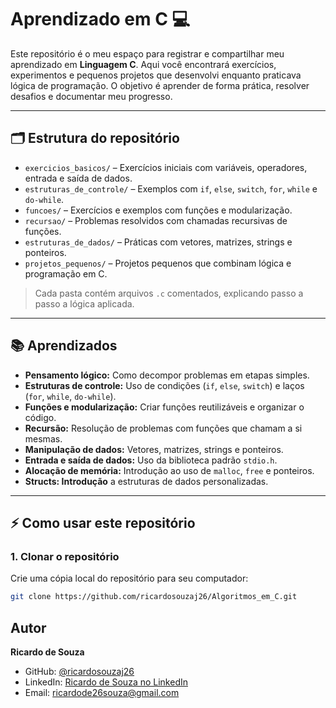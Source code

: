 # Aprendizado em C 💻

Este repositório é o meu espaço para registrar e compartilhar meu aprendizado em **Linguagem C**. Aqui você encontrará exercícios, experimentos e pequenos projetos que desenvolvi enquanto praticava lógica de programação. O objetivo é aprender de forma prática, resolver desafios e documentar meu progresso.

---

## 🗂 Estrutura do repositório

- `exercicios_basicos/` – Exercícios iniciais com variáveis, operadores, entrada e saída de dados.  
- `estruturas_de_controle/` – Exemplos com `if`, `else`, `switch`, `for`, `while` e `do-while`.  
- `funcoes/` – Exercícios e exemplos com funções e modularização.  
- `recursao/` – Problemas resolvidos com chamadas recursivas de funções.  
- `estruturas_de_dados/` – Práticas com vetores, matrizes, strings e ponteiros.  
- `projetos_pequenos/` – Projetos pequenos que combinam lógica e programação em C.  

> Cada pasta contém arquivos `.c` comentados, explicando passo a passo a lógica aplicada.

---

## 📚 Aprendizados

- **Pensamento lógico:** Como decompor problemas em etapas simples.  
- **Estruturas de controle:** Uso de condições (`if`, `else`, `switch`) e laços (`for`, `while`, `do-while`).  
- **Funções e modularização:** Criar funções reutilizáveis e organizar o código.  
- **Recursão:** Resolução de problemas com funções que chamam a si mesmas.  
- **Manipulação de dados:** Vetores, matrizes, strings e ponteiros.  
- **Entrada e saída de dados:** Uso da biblioteca padrão `stdio.h`.  
- **Alocação de memória:** Introdução ao uso de `malloc`, `free` e ponteiros.
- **Structs: Introdução** a estruturas de dados personalizadas.

---

## ⚡ Como usar este repositório

### 1. Clonar o repositório
Crie uma cópia local do repositório para seu computador:
```bash
git clone https://github.com/ricardosouzaj26/Algoritmos_em_C.git
````

## Autor

**Ricardo de Souza**

- GitHub: [@ricardosouzaj26](https://github.com/ricardosouzaj26)  
- LinkedIn: [Ricardo de Souza no LinkedIn](https://www.linkedin.com/in/ricardo-de-souza-junior-487702352/) 
- Email: ricardode26souza@gmail.com
